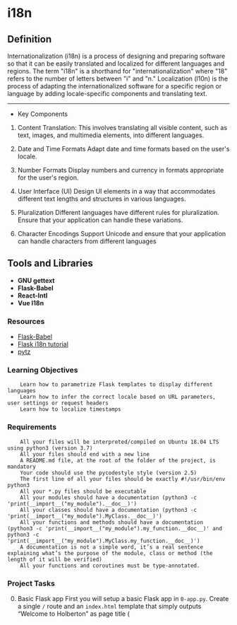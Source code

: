# i18n

## Definition

Internationalization (i18n) is a process of designing and preparing software so that it can be easily translated and localized for different languages and regions. The term "i18n" is a shorthand for "internationalization" where "18" refers to the number of letters between "i" and "n."
Localization (l10n) is the process of adapting the internationalized software for a specific region or language by adding locale-specific components and translating text.

---

- Key Components

1. Content Translation:
   This involves translating all visible content, such as text, images, and multimedia elements, into different languages.

2. Date and Time Formats
   Adapt date and time formats based on the user's locale.

3. Number Formats
   Display numbers and currency in formats appropriate for the user's region.

4. User Interface (UI)
   Design UI elements in a way that accommodates different text lengths and structures in various languages.

5. Pluralization
   Different languages have different rules for pluralization. Ensure that your application can handle these variations.

6. Character Encodings
   Support Unicode and ensure that your application can handle characters from different languages

## Tools and Libraries

- **GNU gettext**
- **Flask-Babel**
- **React-Intl**
- **Vue I18n**

### Resources

- [Flask-Babel](https://python-babel.github.io/flask-babel/)
- [Flask i18n tutorial](https://blog.miguelgrinberg.com/post/the-flask-mega-tutorial-part-xiii-i18n-and-l10n)
- [pytz](https://sourceforge.net/directory/software-development/linux/)

### Learning Objectives

```
    Learn how to parametrize Flask templates to display different languages
    Learn how to infer the correct locale based on URL parameters, user settings or request headers
    Learn how to localize timestamps
```

### Requirements

```
    All your files will be interpreted/compiled on Ubuntu 18.04 LTS using python3 (version 3.7)
    All your files should end with a new line
    A README.md file, at the root of the folder of the project, is mandatory
    Your code should use the pycodestyle style (version 2.5)
    The first line of all your files should be exactly #!/usr/bin/env python3
    All your *.py files should be executable
    All your modules should have a documentation (python3 -c 'print(__import__("my_module").__doc__)')
    All your classes should have a documentation (python3 -c 'print(__import__("my_module").MyClass.__doc__)')
    All your functions and methods should have a documentation (python3 -c 'print(__import__("my_module").my_function.__doc__)' and python3 -c 'print(__import__("my_module").MyClass.my_function.__doc__)')
    A documentation is not a simple word, it’s a real sentence explaining what’s the purpose of the module, class or method (the length of it will be verified)
    All your functions and coroutines must be type-annotated.
```

### Project Tasks

0. Basic Flask app
   First you will setup a basic Flask app in `0-app.py`. Create a single `/` route and an `index.html` template that simply outputs “Welcome to Holberton” as page title (<title>) and “Hello world” as header.

1. Basic Babel setup
   Then instantiate the `Babel` object in your app. Store it in a module-level variable named `babel`.
   In order to configure available languages in our app, you will create a `Config` class that has a `LANGUAGES` class attribute equal to `["en", "fr"]`
   Use `Config` to set Babel’s default locale `("en")` and timezone`("UTC")`
   Use that class as config for your Flask app

2. Get locale from request
   Create `a get_locale` function with the `babel.localeselector` decorator. Use `request.accept_languages` to determine the best match with our supported languages.

3. Parametrize templates
   Use the `_` or `gettext` function to parametrize your templates. Use the message IDs `home_title` and `home_header`.Create a `babel.cfg` file containing

```
[python: **.py]
[jinja2: **/templates/**.html]
extensions=jinja2.ext.autoescape,jinja2.ext.with_
```

Then initialize your translations with

```
$ pybabel extract -F babel.cfg -o messages.pot .
```

and your two dictionaries with

```
$ pybabel init -i messages.pot -d translations -l en
$ pybabel init -i messages.pot -d translations -l fr
```

Then edit files `translations/[en|fr]/LC_MESSAGES/messages.po` to provide the correct value for each message ID for each language. Use the following translations:

| msgid       | English                | French                     |
| ----------- | ---------------------- | -------------------------- |
| home_title  | "Welcome to Holberton" | "Bienvenue chez Holberton" |
| home_header | "Hello world!"         | "Bonjour monde!"           |

4. Force locale with URL parameter
